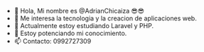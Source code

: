 - 👋 Hola, Mi nombre es @AdrianChicaiza 😎😎
- 👀 Me interesa la tecnologia y la creacion de aplicaciones web.
- 🌱 Actualmente estoy estudiando Laravel y PHP.
- 💞️ Estoy potenciando mi conocimiento.
- 📫 Contacto: 0992727309

<!---
AdrianChicaiza/AdrianChicaiza is a ✨ special ✨ repository because its `README.md` (this file) appears on your GitHub profile.
You can click the Preview link to take a look at your changes.
--->
